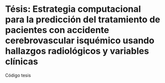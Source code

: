 # Tésis: Estrategia computacional para la predicción del tratamiento de pacientes con accidente cerebrovascular isquémico usando hallazgos radiológicos y variables clínicas
Código tesis
